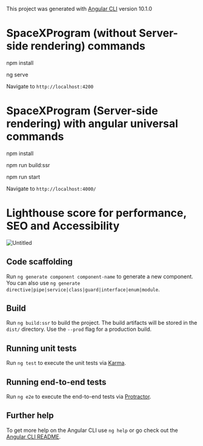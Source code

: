This project was generated with [Angular CLI](https://github.com/angular/angular-cli) version 10.1.0
# SpaceXProgram (without Server-side rendering) commands
  npm install
  
  ng serve
  
  Navigate to `http://localhost:4200`

# SpaceXProgram (Server-side rendering) with angular universal commands
  npm install
  
  npm run build:ssr
  
  npm run start
  
  Navigate to `http://localhost:4000/`
  
# Lighthouse score for performance, SEO and Accessibility
![Untitled](https://user-images.githubusercontent.com/30634708/94370428-928f4e80-010d-11eb-876a-d0dccffafaa6.png)

## Code scaffolding
Run `ng generate component component-name` to generate a new component. You can also use `ng generate directive|pipe|service|class|guard|interface|enum|module`.

## Build
Run `ng build:ssr` to build the project. The build artifacts will be stored in the `dist/` directory. Use the `--prod` flag for a production build.

## Running unit tests

Run `ng test` to execute the unit tests via [Karma](https://karma-runner.github.io).

## Running end-to-end tests

Run `ng e2e` to execute the end-to-end tests via [Protractor](http://www.protractortest.org/).

## Further help

To get more help on the Angular CLI use `ng help` or go check out the [Angular CLI README](https://github.com/angular/angular-cli/blob/master/README.md).
